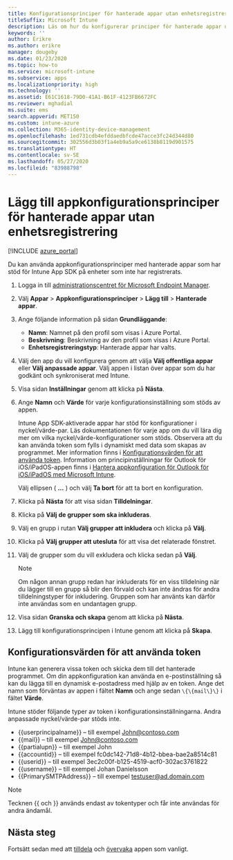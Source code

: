 ```yaml
---
title: Konfigurationsprinciper för hanterade appar utan enhetsregistrering
titleSuffix: Microsoft Intune
description: Läs om hur du konfigurerar principer för hanterade appar utan enhetsregistrering.
keywords: ''
author: Erikre
ms.author: erikre
manager: dougeby
ms.date: 01/23/2020
ms.topic: how-to
ms.service: microsoft-intune
ms.subservice: apps
ms.localizationpriority: high
ms.technology: ''
ms.assetid: E61C1618-79D0-41A1-B61F-4123FB6672FC
ms.reviewer: mghadial
ms.suite: ems
search.appverid: MET150
ms.custom: intune-azure
ms.collection: M365-identity-device-management
ms.openlocfilehash: 1ed731cdb4efddaedbfcde47acce3fc24d344d80
ms.sourcegitcommit: 302556d3b03f1a4eb9a5a9ce6138b8119d901575
ms.translationtype: HT
ms.contentlocale: sv-SE
ms.lasthandoff: 05/27/2020
ms.locfileid: "83988798"
---
```

# <a name="add-app-configuration-policies-for-managed-apps-without-device-enrollment"></a>Lägg till appkonfigurationsprinciper för hanterade appar utan enhetsregistrering

[!INCLUDE [azure_portal](../includes/azure_portal.md)]

Du kan använda appkonfigurationsprinciper med hanterade appar som har stöd för Intune App SDK på enheter som inte har registrerats. 

1. Logga in till [administrationscentret för Microsoft Endpoint Manager](https://go.microsoft.com/fwlink/?linkid=2109431).
2. Välj **Appar** > **Appkonfigurationsprinciper** > **Lägg till** > **Hanterade appar**.
3. Ange följande information på sidan **Grundläggande**:
    - **Namn**: Namnet på den profil som visas i Azure Portal.
    - **Beskrivning**: Beskrivning av den profil som visas i Azure Portal.
    - **Enhetsregistreringstyp**: Hanterade appar har valts.
4. Välj den app du vill konfigurera genom att välja **Välj offentliga appar** eller **Välj anpassade appar**. Välj appen i listan över appar som du har godkänt och synkroniserat med Intune.
5. Visa sidan **Inställningar** genom att klicka på **Nästa**.
6. Ange **Namn** och **Värde** för varje konfigurationsinställning som stöds av appen. 

   Intune App SDK-aktiverade appar har stöd för konfigurationer i nyckel/värde-par. Läs dokumentationen för varje app om du vill lära dig mer om vilka nyckel/värde-konfigurationer som stöds. Observera att du kan använda token som fylls i dynamiskt med data som skapas av programmet. Mer information finns i [Konfigurationsvärden för att använda token](app-configuration-policies-managed-app.md#configuration-values-for-using-tokens). Information om principinställningar för Outlook för iOS/iPadOS-appen finns i [Hantera appkonfiguration för Outlook för iOS/iPadOS med Microsoft Intune](https://technet.microsoft.com/library/mt813789(v=exchg.150).aspx).

    Välj ellipsen ( **...** ) och välj **Ta bort** för att ta bort en konfiguration.  

7. Klicka på **Nästa** för att visa sidan **Tilldelningar**.
8. Klicka på **Välj de grupper som ska inkluderas**.
9. Välj en grupp i rutan **Välj grupper att inkludera** och klicka på **Välj**.
10. Klicka på **Välj grupper att utesluta** för att visa det relaterade fönstret.
11. Välj de grupper som du vill exkludera och klicka sedan på **Välj**.

    >[!NOTE]
    >Om någon annan grupp redan har inkluderats för en viss tilldelning när du lägger till en grupp så blir den förvald och kan inte ändras för andra tilldelningstyper för inkludering. Gruppen som har använts kan därför inte användas som en undantagen grupp.

12. Visa sidan **Granska och skapa** genom att klicka på **Nästa**.
13. Lägg till konfigurationsprincipen i Intune genom att klicka på **Skapa**.

## <a name="configuration-values-for-using-tokens"></a>Konfigurationsvärden för att använda token

Intune kan generera vissa token och skicka dem till det hanterade programmet. Om din appkonfiguration kan använda en e-postinställning så kan du lägga till en dynamisk e-postadress med hjälp av en token. Ange det namn som förväntas av appen i fältet **Namn** och ange sedan `\{\{mail\}\}` i fältet **Värde**.

Intune stöder följande typer av token i konfigurationsinställningarna. Andra anpassade nyckel/värde-par stöds inte.

- \{\{userprincipalname\}\} – till exempel John@contoso.com
- \{\{mail\}\} – till exempel John@contoso.com
- \{\{partialupn\}\} – till exempel John
- \{\{accountid\}\} – till exempel fc0dc142-71d8-4b12-bbea-bae2a8514c81
- \{\{userid\}\} – till exempel 3ec2c00f-b125-4519-acf0-302ac3761822
- \{\{username\}\} – till exempel Johan Danielsson
- \{\{PrimarySMTPAddress\}\} – till exempel testuser@ad.domain.com

> [!Note]  
> Tecknen \{\{ och \}\} används endast av tokentyper och får inte användas för andra ändamål.

## <a name="next-steps"></a>Nästa steg

Fortsätt sedan med att [tilldela](apps-deploy.md) och [övervaka](apps-monitor.md) appen som vanligt.
